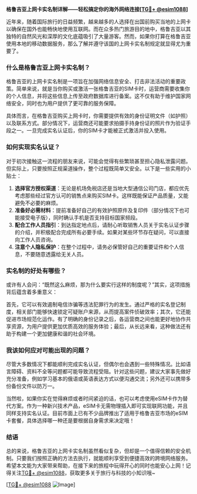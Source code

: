 **格鲁吉亚上网卡实名制详解——轻松搞定你的海外网络连接[[TG💪+ @esim1088](https://t.me/s/esim1088)]**

近年来，随着国际旅行的日益频繁，越来越多的人选择在出国前购买当地的上网卡以确保在国外也能畅快地使用互联网。而在众多热门旅游目的地中，格鲁吉亚以其独特的自然风光和深厚的文化底蕴吸引了大量游客。然而，如果你打算在格鲁吉亚使用本地的移动数据服务，那么了解并遵守该国的上网卡实名制规定就显得尤为重要了。

### 什么是格鲁吉亚上网卡实名制？

格鲁吉亚的上网卡实名制是一项旨在加强网络信息安全、打击非法活动的重要政策。简单来说，就是当你购买或激活一张格鲁吉亚的SIM卡时，运营商需要收集你的个人信息，并将这些信息上传至政府数据库进行备案。这不仅有助于维护国家网络安全，同时也为用户提供了更可靠的服务保障。

具体而言，在格鲁吉亚购买上网卡时，你需要提供有效的身份证明文件（如护照）以及联系方式。部分情况下，运营商还可能要求拍摄手持身份证的照片作为验证手段之一。一旦完成实名认证后，你的SIM卡才能被正式激活并投入使用。

### 如何实现实名认证？

对于初次接触这一流程的朋友来说，可能会觉得有些繁琐甚至担心隐私泄露问题。但实际上，只要按照正规渠道操作，整个过程既简单又安全。以下是一些实用的小贴士：

1. **选择官方授权渠道**：无论是机场免税店还是当地大型通信公司门店，都应优先考虑那些经过官方认可的销售点来购买SIM卡。这样既能保证产品质量，又能避免不必要的麻烦。
2. **准备好必需材料**：提前准备好自己的有效护照原件及复印件（部分情况下也可能接受电子版），同时确认手机是否支持目标国家频段。
3. **配合工作人员指引**：到达指定地点后，请耐心听取销售人员关于实名认证步骤的介绍，并积极配合完成所有必要手续。如果对某些环节存在疑问，可以直接向工作人员咨询。
4. **注意个人隐私保护**：在整个过程中，请务必保管好自己的重要证件和个人信息，不要随意透露给无关人员。

### 实名制的好处有哪些？

或许有人会问：“既然这么麻烦，那为什么要实行这样的制度呢？”其实，这项措施背后蕴含着多重意义：

首先，它可以有效遏制电信诈骗等违法犯罪行为的发生。通过严格的实名登记制度，相关部门能够快速锁定可疑账户来源，从而提高案件侦破效率；其次，它还能促进市场规范化运作。有了明确的身份记录之后，各运营商之间也能更好地协作共享资源，为用户提供更加优质高效的服务体验；最后，从长远来看，这种做法还有助于构建一个更加健康和谐的社会环境。

### 我该如何应对可能出现的问题？

尽管大多数情况下都能顺利完成实名认证，但偶尔也会遇到一些特殊情况。比如语言障碍、资料不全等问题都可能导致流程受阻。针对这些问题，建议大家事先做好充分准备，例如学习基本的俄语或英语表达方式以便沟通交流；另外还可以携带多份备份文件以防万一。

当然啦，如果你实在觉得麻烦或者时间紧迫的话，也可以考虑使用eSIM卡作为替代方案。作为一种新兴技术产品，eSIM卡无需物理插入即可实现联网功能，并且同样支持实名认证。目前市面上已有不少品牌推出了适用于格鲁吉亚市场的eSIM卡套餐，具体选择哪一种还是要根据自身需求来决定哦！

### 结语

总的来说，格鲁吉亚的上网卡实名制虽然看似复杂，但却是一个值得信赖的安全机制。只要我们按照正确的方法去执行，就能顺利享受到便捷高效的跨境网络服务。希望本文能为大家带来帮助，在接下来的旅程中玩得开心的同时也能安心上网！记得关注[TG💪+ @esim1088](https://t.me/s/esim1088)，获取更多关于旅行与科技的小知识哦~

[[TG💪+ @esim1088](https://t.me/s/esim1088) ![Image](https://i.postimg.cc/4NQfJmqS/Snipaste-2025-05-13-00-14-12.png)]
